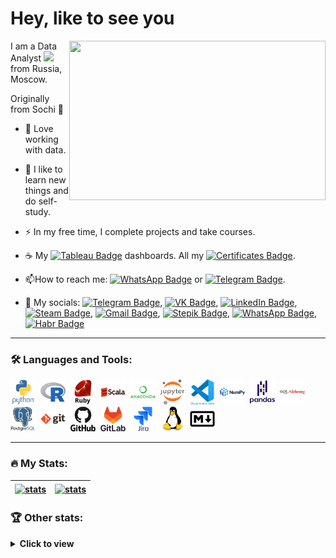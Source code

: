 # Hey, like to see you 
<p>
     <img src="https://media2.giphy.com/media/v1.Y2lkPTc5MGI3NjExZmpwM2s2eGtmczdmYTB4ZWhxYnN3bWRycTdvb3J5enZ0cWJ0Y2RvZSZlcD12MV9pbnRlcm5hbF9naWZfYnlfaWQmY3Q9Zw/9JJtjLliEF5N68yf3e/giphy.gif" align="right" width="410" height="255" />
   I am a Data Analyst <img src="https://media.giphy.com/media/WUlplcMpOCEmTGBtBW/giphy.gif" width="30"> from Russia, Moscow. 

Originally from Sochi 🌴

- :telescope: Love working with data.

- :seedling: I like to learn new things and do self-study.

- :zap: In my free time, I complete projects and take courses.
  
- :coffee: My [![Tableau Badge](https://img.shields.io/badge/-Tableau-informational?style=flat&logo=Tableau&logoColor=white)](https://public.tableau.com/app/profile/alexander.rodikov) dashboards. All my [![Certificates Badge](https://img.shields.io/badge/-certificates-9cf?style=flat&logo=Checkmarx&logoColor=white)](https://github.com/Data-Temple/DataScience-Roadmap/tree/main/Certificates).

- :mailbox:How to reach me: [![WhatsApp Badge](https://img.shields.io/badge/WhatsApp-brightgreen?style=flat&logo=whatsapp&logoColor=white)](https://wa.me/89189066500) or [![Telegram Badge](https://img.shields.io/badge/-Telegram-blue?style=flat&logo=Telegram&logoColor=white)](https://t.me/alexander_rodikov/)</a>.
</p>

- :iphone: My socials: [![Telegram Badge](https://img.shields.io/badge/-Telegram-blue?style=flat&logo=Telegram&logoColor=white)](https://t.me/alexander_rodikov/), [![VK Badge](https://img.shields.io/badge/-VK-blue?style=flat&logo=VK&logoColor=white)](https://vk.com/hardcore.one.love), [![LinkedIn Badge](https://img.shields.io/badge/-LinkedIn-blue?style=flat&logo=LinkedIn&logoColor=white)](https://www.linkedin.com/in/rodikov-alexander/), [![Steam Badge](https://img.shields.io/badge/-Steam-blue?style=flat&logo=Steam&logoColor=white)](https://steamcommunity.com/id/IHeartHC/), [![Gmail Badge](https://img.shields.io/badge/-Gmail-white?style=flat&logo=Gmail&logoColor=black)](https://mail.google.com/mail/u/0/#inbox?compose=CllgCJqVxJrDFsBSHPXpKnHNccQQmjhXHsPlXvkTmlJBzTcFpMQBhLrMSNjXPHkJTqNfcNhxsWg), [![Stepik Badge](https://img.shields.io/badge/-Stepik-black?style=flat&logo=STMicroelectronics&logoColor=white)](https://stepik.org/users/462728131), [![WhatsApp Badge](https://img.shields.io/badge/-WhatsApp-brightgreen?style=flat&logo=whatsapp&logoColor=white)](https://wa.me/89189066500), [![Habr Badge](https://img.shields.io/badge/-Habr-9cf?style=flat&logo=Habr&logoColor=white)](https://habr.com/ru/users/QuantumFluxx/)
    
-----------

### :hammer_and_wrench: Languages and Tools:
<div>
  <img src="https://github.com/devicons/devicon/blob/master/icons/python/python-original-wordmark.svg" title="Python" width="40" height="40"/>&nbsp;
  <img src="https://github.com/devicons/devicon/blob/master/icons/r/r-original.svg" title="R" alt="R" width="40" height="40"/>&nbsp;
  <img src="https://github.com/devicons/devicon/blob/master/icons/ruby/ruby-original-wordmark.svg" title="Ruby" alt="Ruby" width="40" height="40"/>&nbsp;
  <img src="https://github.com/devicons/devicon/blob/master/icons/scala/scala-original-wordmark.svg" title="Scala" alt="Scala" width="40" height="40"/>&nbsp;
  <img src="https://github.com/devicons/devicon/blob/master/icons/anaconda/anaconda-original-wordmark.svg" title="Anaconda" width="40" height="40"/>&nbsp;
  <img src="https://github.com/devicons/devicon/blob/master/icons/jupyter/jupyter-original-wordmark.svg" title="Jupyter" width="40" height="40"/>&nbsp;
  <img src="https://github.com/devicons/devicon/blob/master/icons/vscode/vscode-original-wordmark.svg" title="VSCode" width="40" height="40"/>&nbsp;
  <img src="https://github.com/devicons/devicon/blob/master/icons/numpy/numpy-original-wordmark.svg" title="NumPy" width="40" height="40"/>&nbsp;
  <img src="https://github.com/devicons/devicon/blob/master/icons/pandas/pandas-original-wordmark.svg" title="Pandas" alt="Pandas" width="40" height="40"/>&nbsp;
  <img src="https://github.com/devicons/devicon/blob/master/icons/sqlalchemy/sqlalchemy-original-wordmark.svg" title="SQLAlchemy" alt="SQLAlchemy" width="40" height="40"/>&nbsp;
  <img src="https://github.com/devicons/devicon/blob/master/icons/postgresql/postgresql-original-wordmark.svg" title="PostgreSQL" alt="PostgreSQL" width="40" height="40"/>&nbsp;
  <img src="https://github.com/devicons/devicon/blob/master/icons/git/git-original-wordmark.svg" title="Git" width="40" height="40"/>&nbsp;
  <img src="https://github.com/devicons/devicon/blob/master/icons/github/github-original-wordmark.svg" title="GitHub" width="40" height="40"/>&nbsp;
  <img src="https://github.com/devicons/devicon/blob/master/icons/gitlab/gitlab-original-wordmark.svg" title="GitLab" width="40" height="40"/>&nbsp;
  <img src="https://github.com/devicons/devicon/blob/master/icons/jira/jira-original-wordmark.svg" title="Jira" alt="Jira" width="40" height="40"/>&nbsp;
  <img src="https://github.com/devicons/devicon/blob/master/icons/linux/linux-original.svg" title="Linux" width="40" height="40"/>&nbsp;
  <img src="https://github.com/devicons/devicon/blob/master/icons/markdown/markdown-original.svg" title="Markdown" width="40" height="40"/>&nbsp;
</div>

-------------

### :fire: My Stats:

| <a href="https://github.com/anuraghazra/github-readme-stats"><img align="center" src="https://github-readme-stats.vercel.app/api/top-langs?username=QuantumFluxx&show_icons=true&layout=compact&langs_count=8&hide=jupyter%20notebook&exclude_repo=DataCamp_projects&hide_border=true&theme=flag-india" alt="stats" /></a> | <a href="https://git.io/streak-stats"><img align="center" src="https://github-readme-streak-stats.herokuapp.com/?user=QuantumFluxx&hide_border=true" alt="stats" /></a></a> |
| ------------- | ------------- |


### :trophy: Other stats:

<details>
  <summary><b>Click to view</b></summary>

| <a href="https://github.com/anuraghazra/github-readme-stats"><img align="center" src="https://github-readme-stats.vercel.app/api?username=QuantumFluxx&show_icons=true&hide_border=true&include_all_commits=true&theme=flag-india&hide=contribs" /> | <a href="https://github.com/ryo-ma/github-profile-trophy"><img align="center" src="https://github-profile-trophy.vercel.app/?username=QuantumFluxx&theme=flat&row=2&column=3&margin-w=11.47&margin-h=11.47" /></a> |
| ------------- | ------------- |

</details>
  
